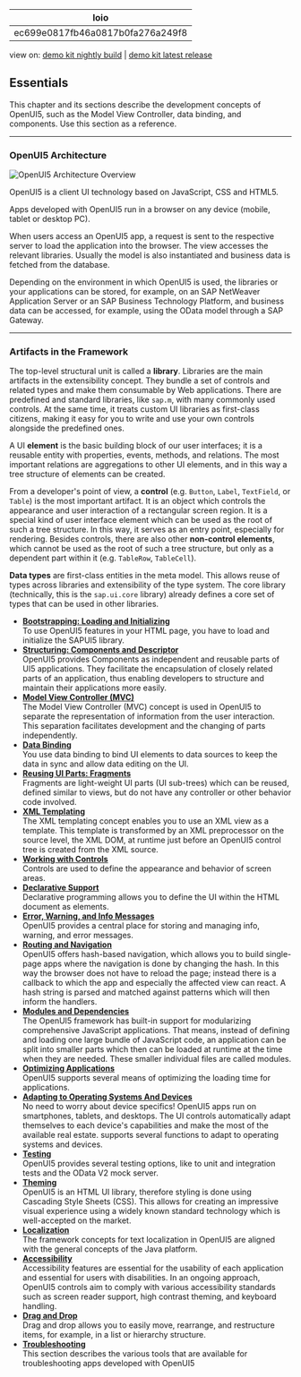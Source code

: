 <!-- loioec699e0817fb46a0817b0fa276a249f8 -->

| loio |
| -----|
| ec699e0817fb46a0817b0fa276a249f8 |

<div id="loio">

view on: [demo kit nightly build](https://sdk.openui5.org/nightly/#/topic/ec699e0817fb46a0817b0fa276a249f8) | [demo kit latest release](https://sdk.openui5.org/topic/ec699e0817fb46a0817b0fa276a249f8)</div>

## Essentials

This chapter and its sections describe the development concepts of OpenUI5, such as the Model View Controller, data binding, and components. Use this section as a reference.

***

<a name="loioec699e0817fb46a0817b0fa276a249f8__section_jdv_3zg_yz"/>

### OpenUI5 Architecture

![OpenUI5 Architecture Overview](images/loio99b4be76a3f94db18172e67e730fb7fb_LowRes.png)

OpenUI5 is a client UI technology based on JavaScript, CSS and HTML5.

Apps developed with OpenUI5 run in a browser on any device \(mobile, tablet or desktop PC\).

When users access an OpenUI5 app, a request is sent to the respective server to load the application into the browser. The view accesses the relevant libraries. Usually the model is also instantiated and business data is fetched from the database.

Depending on the environment in which OpenUI5 is used, the libraries or your applications can be stored, for example, on an SAP NetWeaver Application Server or an SAP Business Technology Platform, and business data can be accessed, for example, using the OData model through a SAP Gateway.

***

### Artifacts in the Framework

The top-level structural unit is called a **library**. Libraries are the main artifacts in the extensibility concept. They bundle a set of controls and related types and make them consumable by Web applications. There are predefined and standard libraries, like `sap.m`, with many commonly used controls. At the same time, it treats custom UI libraries as first-class citizens, making it easy for you to write and use your own controls alongside the predefined ones.

A UI **element** is the basic building block of our user interfaces; it is a reusable entity with properties, events, methods, and relations. The most important relations are aggregations to other UI elements, and in this way a tree structure of elements can be created.

From a developer's point of view, a **control** \(e.g. `Button`, `Label`, `TextField`, or `Table`\) is the most important artifact. It is an object which controls the appearance and user interaction of a rectangular screen region. It is a special kind of user interface element which can be used as the root of such a tree structure. In this way, it serves as an entry point, especially for rendering. Besides controls, there are also other **non-control elements**, which cannot be used as the root of such a tree structure, but only as a dependent part within it \(e.g. `TableRow`, `TableCell`\).

**Data types** are first-class entities in the meta model. This allows reuse of types across libraries and extensibility of the type system. The core library \(technically, this is the `sap.ui.core` library\) already defines a core set of types that can be used in other libraries.

-   **[Bootstrapping: Loading and Initializing](Bootstrapping_Loading_and_Initializing_a04b0d1.md "To use OpenUI5 features
		in your HTML page, you have to load and initialize the SAPUI5 library.")**  
To use OpenUI5 features in your HTML page, you have to load and initialize the SAPUI5 library.
-   **[Structuring: Components and Descriptor](Structuring_Components_and_Descriptor_dc9e11c.md "OpenUI5 provides Components as independent and reusable parts of UI5
		applications. They facilitate the encapsulation of closely related parts of an application, thus enabling developers to structure and maintain
		their applications more easily.")**  
OpenUI5 provides Components as independent and reusable parts of UI5 applications. They facilitate the encapsulation of closely related parts of an application, thus enabling developers to structure and maintain their applications more easily.
-   **[Model View Controller \(MVC\)](Model_View_Controller_MVC_91f2334.md "The Model View Controller (MVC) concept is used in OpenUI5 to separate the
		representation of information from the user interaction. This separation facilitates development and the changing of parts independently.")**  
The Model View Controller \(MVC\) concept is used in OpenUI5 to separate the representation of information from the user interaction. This separation facilitates development and the changing of parts independently.
-   **[Data Binding](Data_Binding_68b9644.md "You use data binding to bind UI elements to data sources to keep the data in sync and
		allow data editing on the UI.")**  
You use data binding to bind UI elements to data sources to keep the data in sync and allow data editing on the UI.
-   **[Reusing UI Parts: Fragments](Reusing_UI_Parts_Fragments_36a5b13.md "Fragments are light-weight UI parts (UI sub-trees) which can be reused, defined similar
		to views, but do not have any controller or other behavior code involved.")**  
Fragments are light-weight UI parts \(UI sub-trees\) which can be reused, defined similar to views, but do not have any controller or other behavior code involved.
-   **[XML Templating](XML_Templating_5ee619f.md "The XML templating concept enables you to use an XML view as a template. This
		template is transformed by an XML preprocessor on the source level, the XML DOM, at runtime
		just before an OpenUI5 control
		tree is created from the XML source.")**  
The XML templating concept enables you to use an XML view as a template. This template is transformed by an XML preprocessor on the source level, the XML DOM, at runtime just before an OpenUI5 control tree is created from the XML source.
-   **[Working with Controls](Working_with_Controls_91f0a22.md "Controls are used to define the appearance and behavior of screen areas.")**  
Controls are used to define the appearance and behavior of screen areas.
-   **[Declarative Support](Declarative_Support_91f1301.md "Declarative programming allows you to define the UI within the HTML document as
		elements.")**  
Declarative programming allows you to define the UI within the HTML document as elements.
-   **[Error, Warning, and Info Messages](Error_Warning_and_Info_Messages_62b1481.md "
		OpenUI5 provides a central place
		for storing and managing info, warning, and error messages.")**  
OpenUI5 provides a central place for storing and managing info, warning, and error messages.
-   **[Routing and Navigation](Routing_and_Navigation_3d18f20.md "OpenUI5 offers hash-based
        navigation, which allows you to build single-page apps where the navigation is done by
        changing the hash. In this way the browser does not have to reload the page; instead there
        is a callback to which the app and especially the affected view can react. A hash string is
        parsed and matched against patterns which will then inform the handlers.")**  
OpenUI5 offers hash-based navigation, which allows you to build single-page apps where the navigation is done by changing the hash. In this way the browser does not have to reload the page; instead there is a callback to which the app and especially the affected view can react. A hash string is parsed and matched against patterns which will then inform the handlers.
-   **[Modules and Dependencies](Modules_and_Dependencies_91f23a7.md "The OpenUI5 framework has
		built-in support for modularizing comprehensive JavaScript applications. That means, instead
		of defining and loading one large bundle of JavaScript code, an application can be split
		into smaller parts which then can be loaded at runtime at the time when they are needed.
		These smaller individual files are called modules.")**  
The OpenUI5 framework has built-in support for modularizing comprehensive JavaScript applications. That means, instead of defining and loading one large bundle of JavaScript code, an application can be split into smaller parts which then can be loaded at runtime at the time when they are needed. These smaller individual files are called modules.
-   **[Optimizing Applications](Optimizing_Applications_2f492c4.md "OpenUI5 supports several
		means of optimizing the loading time for applications.")**  
OpenUI5 supports several means of optimizing the loading time for applications.
-   **[Adapting to Operating Systems And Devices](Adapting_to_Operating_Systems_And_Devices_50eadaa.md "No need to worry about device specifics! OpenUI5 apps run on smartphones,
		tablets, and desktops. The UI controls automatically adapt themselves to each device's
		capabilities and make the most of the available real estate. supports several functions to
		adapt to operating systems and devices.")**  
No need to worry about device specifics! OpenUI5 apps run on smartphones, tablets, and desktops. The UI controls automatically adapt themselves to each device's capabilities and make the most of the available real estate. supports several functions to adapt to operating systems and devices.
-   **[Testing](Testing_7cdee40.md "OpenUI5 provides several testing options, like to unit and integration tests
		and the OData V2 mock server.")**  
OpenUI5 provides several testing options, like to unit and integration tests and the OData V2 mock server.
-   **[Theming](Theming_497c27a.md "OpenUI5 is an HTML UI
		library, therefore styling is done using Cascading Style Sheets (CSS). This allows for
		creating an impressive visual experience using a widely known standard technology which is
		well-accepted on the market.")**  
OpenUI5 is an HTML UI library, therefore styling is done using Cascading Style Sheets \(CSS\). This allows for creating an impressive visual experience using a widely known standard technology which is well-accepted on the market.
-   **[Localization](Localization_91f217c.md "The framework concepts for text localization in OpenUI5 are aligned with the general
		concepts of the Java platform. ")**  
The framework concepts for text localization in OpenUI5 are aligned with the general concepts of the Java platform.
-   **[Accessibility](Accessibility_322f55d.md "Accessibility features are essential for the usability of each application and essential
		for users with disabilities. In an ongoing approach, OpenUI5 controls aim to comply
		with various accessibility standards such as screen reader support, high contrast theming,
		and keyboard handling.")**  
Accessibility features are essential for the usability of each application and essential for users with disabilities. In an ongoing approach, OpenUI5 controls aim to comply with various accessibility standards such as screen reader support, high contrast theming, and keyboard handling.
-   **[Drag and Drop](Drag_and_Drop_3ddb6cd.md "Drag and drop allows you to easily move, rearrange, and restructure items, for example,
		in a list or hierarchy structure.")**  
Drag and drop allows you to easily move, rearrange, and restructure items, for example, in a list or hierarchy structure.
-   **[Troubleshooting](Troubleshooting_615d9e4.md "This section describes the various tools that are available for troubleshooting apps
		developed with OpenUI5")**  
This section describes the various tools that are available for troubleshooting apps developed with OpenUI5

